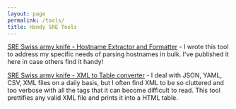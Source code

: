```yaml
---
layout: page
permalink: /tools/
title: Handy SRE Tools
---
```


 [SRE Swiss army knife - Hostname Extractor and Formatter](/hostname) - I wrote this tool to address my specific needs of parsing hostnames in bulk. I've published it here in case others find it handy!
 
 [SRE Swiss army knife - XML to Table converter](/xml-to-table) -  I deal with JSON, YAML, CSV, XML files on a daily basis, but I often find XML to be so cluttered and too verbose with all the tags that it can become difficult to read. This tool prettifies any valid XML file and prints it into a HTML table.  
